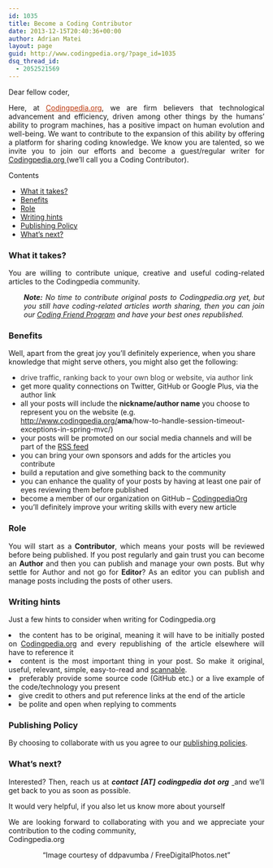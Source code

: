 ```yaml
---
id: 1035
title: Become a Coding Contributor
date: 2013-12-15T20:40:36+00:00
author: Adrian Matei
layout: page
guid: http://www.codingpedia.org/?page_id=1035
dsq_thread_id:
  - 2052521569
---
```

Dear fellow coder,

<p style="text-align: justify;">
  Here, at <a style="color: #bc360a;" title="Codingpedia.org - about us" href="http://www.codingpedia.org/about/" target="_blank">Codingpedia.org</a>, we are firm believers that technological advancement and efficiency, driven among other things by the humans’ ability to program machines, has a positive impact on human evolution and well-being. We want to contribute to the expansion of this ability by offering a platform for sharing coding knowledge. We know you are talented, so we invite you to join our efforts and become a guest/regular writer for <a title="Codingpedia.org, sharing coding knowledge" href="http://www.codingpedia.org" target="_blank">Codingpedia.org </a>(we&#8217;ll call you a Coding Contributor).
</p>

<div id="toc_container" class="no_bullets">
  <p class="toc_title">
    Contents
  </p>

  <ul class="toc_list">
    <li>
      <a href="#What_it_takes">What it takes?</a>
    </li>
    <li>
      <a href="#Benefits">Benefits</a>
    </li>
    <li>
      <a href="#Role">Role</a>
    </li>
    <li>
      <a href="#Writing_hints">Writing hints</a>
    </li>
    <li>
      <a href="#Publishing_Policy">Publishing Policy</a>
    </li>
    <li>
      <a href="#What8217s_next">What&#8217;s next?</a>
    </li>
  </ul>
</div>

<h3 style="text-align: justify;">
  <span id="What_it_takes">What it takes?</span>
</h3>

<p style="text-align: justify;">
  You are willing to contribute unique, creative and useful coding-related articles to the Codingpedia community.
</p>

<p style="text-align: justify; padding-left: 30px;">
  <em><strong>Note:</strong> No time to contribute original posts to Codingpedia.org yet, but you still have coding-related articles worth sharing, then you can join our <a title="Coding Friend Program" href="http://www.codingpedia.org/friends" target="_blank">Coding Friend Program</a> and have your best ones republished. </em>
</p>

<h3 style="text-align: justify;">
  <span id="Benefits">Benefits</span>
</h3>

Well, apart from the great joy you&#8217;ll definitely experience, when you share knowledge that might serve others, you might also get the following:

  * <span style="color: #3c3c3c;">drive traffic, ranking back to your own blog or website, via author link</span>
  * get more quality connections on Twitter, GitHub or Google Plus, via the author link
  * all your posts will include the <strong>nickname/author name</strong> you choose to represent you on the website (e.g. <a href="http://www.codingpedia.org/ama/how-to-handle-session-timeout-exceptions-in-spring-mvc/">http://www.codingpedia.org/<strong>ama</strong>/how-to-handle-session-timeout-exceptions-in-spring-mvc/</a>)
  * your posts will be promoted on our social media channels and will be part of the <a title="Codingpedia.org - RSS feed" href="http://www.codingpedia.org/feed.xml" target="_blank">RSS feed</a>
  * you can bring your own sponsors and adds for the articles you contribute
  * build a reputation and give something back to the community
  * you can enhance the quality of your posts by having at least one pair of eyes reviewing them before published
  * become a member of our organization on GitHub &#8211; <a title="https://github.com/Codingpedia" href="https://github.com/Codingpedia" target="_blank">CodingpediaOrg</a>
  * you&#8217;ll definitely improve your writing skills with every new article

### <span id="Role">Role</span>

<p style="text-align: justify;">
  You will start as a <strong>Contributor</strong>, which means your posts will be reviewed before being published. If you post regularly and gain trust you can become an <strong>Author</strong> and then you can publish and manage your own posts. But why settle for Author and not go for <strong>Editor</strong>? As an editor you can publish and manage posts including the posts of other users.
</p>

### <span id="Writing_hints">Writing hints</span>

Just a few hints to consider when writing for Codingpedia.org

<li style="text-align: justify;">
  the content has to be original, meaning it will have to be initially posted on <a title="Codingpedia.org, sharing coding knowledge" href="http://www.codingpedia.org" target="_blank">Codingpedia.org</a> and every republishing of the article elsewhere will have to reference it
</li>
<li style="text-align: justify;">
  content is the most important thing in your post. So make it original, useful, relevant, simple, easy-to-read and <a title="Make content scannable" href="http://www.problogger.net/archives/2005/08/19/writing-blog-content-make-it-scannable/http://" target="_blank">scannable</a>.
</li>
<li style="text-align: justify;">
  preferably provide some source code (GitHub etc.) or a live example of the code/technology you present
</li>
<li style="text-align: justify;">
  give credit to others and put reference links at the end of the article
</li>
<li style="text-align: justify;">
  be polite and open when replying to comments
</li>

### <span id="Publishing_Policy">Publishing Policy</span>

By choosing to collaborate with us you agree to our <a title="Publishing policy" href="http://www.codingpedia.org/contributors/publishing-policy/" target="_blank">publishing policies</a>.

<h3 style="text-align: justify;">
  <span id="What8217s_next">What&#8217;s next?</span>
</h3>

<p style="text-align: justify;">
  Interested? Then, reach us at <em><strong>contact [AT] codingpedia dot org</strong></em> <a title="Mail us" href="mailto: contact@codingpedia.org" target="_blank"> </a>and we&#8217;ll get back to you as soon as possible.
</p>

<p style="text-align: justify;">
  It would very helpful, if you also let us know more about yourself
</p>

<p style="text-align: justify;">
  We are looking forward to collaborating with you and we appreciate your contribution to the coding community,<br /> Codingpedia.org
</p>

<p style="text-align: center;">
  &#8220;Image courtesy of ddpavumba / FreeDigitalPhotos.net&#8221;
</p>
